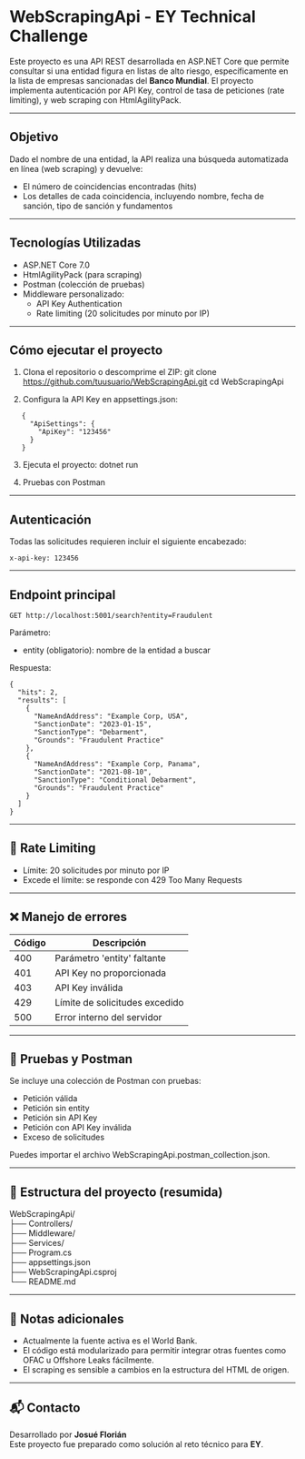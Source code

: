 # WebScrapingApi - EY Technical Challenge

Este proyecto es una API REST desarrollada en ASP.NET Core que permite consultar si una entidad figura en listas de alto riesgo, específicamente en la lista de empresas sancionadas del **Banco Mundial**. El proyecto implementa autenticación por API Key, control de tasa de peticiones (rate limiting), y web scraping con HtmlAgilityPack.

---

## Objetivo

Dado el nombre de una entidad, la API realiza una búsqueda automatizada en línea (web scraping) y devuelve:

- El número de coincidencias encontradas (hits)
- Los detalles de cada coincidencia, incluyendo nombre, fecha de sanción, tipo de sanción y fundamentos

---

## Tecnologías Utilizadas

- ASP.NET Core 7.0
- HtmlAgilityPack (para scraping)
- Postman (colección de pruebas)
- Middleware personalizado:
  - API Key Authentication
  - Rate limiting (20 solicitudes por minuto por IP)

---

## Cómo ejecutar el proyecto

1. Clona el repositorio o descomprime el ZIP:
   git clone https://github.com/tuusuario/WebScrapingApi.git
   cd WebScrapingApi

2. Configura la API Key en appsettings.json:
```
   {
     "ApiSettings": {
       "ApiKey": "123456"
     }
   }
```
3. Ejecuta el proyecto:
   dotnet run

4. Pruebas con Postman


---

## Autenticación

Todas las solicitudes requieren incluir el siguiente encabezado:
```
x-api-key: 123456
```
---

## Endpoint principal
```
GET http://localhost:5001/search?entity=Fraudulent
```
Parámetro:
- entity (obligatorio): nombre de la entidad a buscar


Respuesta:
```
{
  "hits": 2,
  "results": [
    {
      "NameAndAddress": "Example Corp, USA",
      "SanctionDate": "2023-01-15",
      "SanctionType": "Debarment",
      "Grounds": "Fraudulent Practice"
    },
    {
      "NameAndAddress": "Example Corp, Panama",
      "SanctionDate": "2021-08-10",
      "SanctionType": "Conditional Debarment",
      "Grounds": "Fraudulent Practice"
    }
  ]
}
```
---

## 🔄 Rate Limiting

- Límite: 20 solicitudes por minuto por IP
- Excede el límite: se responde con 429 Too Many Requests

---

## ❌ Manejo de errores

Código | Descripción
------ | -----------
400    | Parámetro 'entity' faltante
401    | API Key no proporcionada
403    | API Key inválida
429    | Límite de solicitudes excedido
500    | Error interno del servidor

---

## 🧪 Pruebas y Postman

Se incluye una colección de Postman con pruebas:
- Petición válida
- Petición sin entity
- Petición sin API Key
- Petición con API Key inválida
- Exceso de solicitudes

Puedes importar el archivo WebScrapingApi.postman_collection.json.

---

## 🧹 Estructura del proyecto (resumida)

WebScrapingApi/  
├── Controllers/  
├── Middleware/  
├── Services/  
├── Program.cs  
├── appsettings.json  
├── WebScrapingApi.csproj  
└── README.md  

---

## 📌 Notas adicionales

- Actualmente la fuente activa es el World Bank.
- El código está modularizado para permitir integrar otras fuentes como OFAC u Offshore Leaks fácilmente.
- El scraping es sensible a cambios en la estructura del HTML de origen.

---

## 📬 Contacto

Desarrollado por **Josué Florián**  
Este proyecto fue preparado como solución al reto técnico para **EY**.
